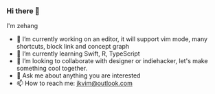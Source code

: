 ### Hi there 👋

I'm zehang

<!--
**jkvim/jkvim** is a ✨ _special_ ✨ repository because its `README.md` (this file) appears on your GitHub profile.

Here are some ideas to get you started:

- 🔭 I’m currently working on ...
- 🌱 I’m currently learning ...
- 👯 I’m looking to collaborate on ...
- 🤔 I’m looking for help with ...
- 💬 Ask me about ...
- 📫 How to reach me: ...
- 😄 Pronouns: ...
- ⚡ Fun fact: ...
-->

- 🔭 I’m currently working on an editor, it will support vim mode, many shortcuts, block link and concept graph
- 🌱 I’m currently learning Swift, R, TypeScript
- 👯 I’m looking to collaborate with designer or indiehacker, let's make something cool together.
- 💬 Ask me about anything you are interested
- 📫 How to reach me: jkvim@outlook.com
